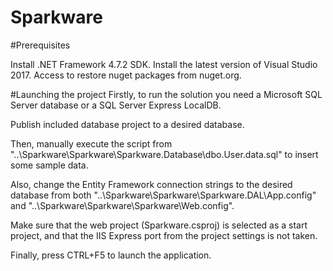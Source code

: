 # Sparkware

#Prerequisites

Install .NET Framework 4.7.2 SDK.
Install the latest version of Visual Studio 2017.
Access to restore nuget packages from nuget.org.

#Launching the project
Firstly, to run the solution you need a Microsoft SQL Server database or a SQL Server Express LocalDB.

Publish included database project to a desired database.

Then, manually execute the script from "..\Sparkware\Sparkware\Sparkware.Database\dbo.User.data.sql" to insert some sample data.

Also, change the Entity Framework connection strings to the desired database from both "..\Sparkware\Sparkware\Sparkware.DAL\App.config" and "..\Sparkware\Sparkware\Sparkware\Web.config".

Make sure that the web project (Sparkware.csproj) is selected as a start project, and that the IIS Express port from the project settings is not taken.

Finally, press CTRL+F5 to launch the application.

